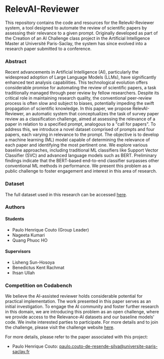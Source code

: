 # RelevAI-Reviewer

This repository contains the code and resources for the RelevAI-Reviewer system, a tool designed to automate the review of scientific papers by assessing their relevance to a given prompt. Originally developed as part of the Creation of an AI Challenge class project in the Artificial Intelligence Master at Université Paris-Saclay, the system has since evolved into a research paper submitted to a conference.

### Abstract
Recent advancements in Artificial Intelligence (AI), particularly the widespread adoption of Large Language Models (LLMs), have significantly enhanced text analysis capabilities. This technological evolution offers considerable promise for automating the review of scientific papers, a task traditionally managed through peer review by fellow researchers. Despite its critical role in maintaining research quality, the conventional peer-review process is often slow and subject to biases, potentially impeding the swift propagation of scientific knowledge. In this paper, we propose RelevAI-Reviewer, an automatic system that conceptualizes the task of survey paper review as a classification challenge, aimed at assessing the relevance of a paper in relation to a specified prompt, analogous to a "call for papers". To address this, we introduce a novel dataset comprised of prompts and four papers, each varying in relevance to the prompt. The objective is to develop a machine learning (ML) model capable of determining the relevance of each paper and identifying the most pertinent one. We explore various baseline approaches, including traditional ML classifiers like Support Vector Classifier (SVC) and advanced language models such as BERT. Preliminary findings indicate that the BERT-based end-to-end classifier surpasses other conventional ML methods in performance. We present this problem as a public challenge to foster engagement and interest in this area of research.

### Dataset
The full dataset used in this research can be accessed [here](https://drive.google.com/drive/u/1/folders/1fG74aCrU43J7gJvTyQaai2AlpN8dYHKL?usp=sharing_eip_m&invite=CLuInRE&ts=65a4f341).

### Authors
#### Students
- Paulo Henrique Couto (Group Leader)
- Nageeta Kumari 
- Quang Phuoc HO

#### Supervisors
- Lisheng Sun-Hosoya
- Benedictus Kent Rachmat
- Ihsan Ullah

### Competition on Codabench
We believe the AI-assisted reviewer holds considerable potential for practical implementation. The work presented in this paper serves as an initial investigation. To engage the AI community and foster further research in this domain, we are introducing this problem as an open challenge, where we provide access to the Relevance-AI datasets and our baseline models' code. We invite interested parties to participate. For more details and to join the challenge, please visit the challenge website [here](https://www.codabench.org/competitions/1946/).

For more details, please refer to the paper associated with this project:

- Paulo Henrique Couto: paulo.couto-de-resende-silva@universite-paris-saclay.fr
